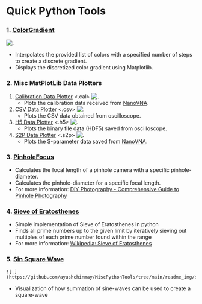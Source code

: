# Quick Python Tools
### 1. [ColorGradient](https://github.com/ayushchinmay/MiscPythonTools/blob/main/ColorGradient/colorGrad.py)
![.](https://github.com/ayushchinmay/MiscPythonTools/tree/main/readme_img/colorGrad_ex1.png)
- Interpolates the provided list of colors with a specified number of steps to create a discrete gradient.
- Displays the discretized color gradient using Matplotlib.

### 2. Misc MatPlotLib Data Plotters
1. [Calibration Data Plotter](https://github.com/ayushchinmay/MiscPythonTools/blob/main/DataPlotters/calPlotter.py) <.cal>
    ![.](https://github.com/ayushchinmay/MiscPythonTools/tree/main/readme_img/calPlot_ex1.png)
    - Plots the calibration data received from [NanoVNA](https://nanovna.com/).
2. [CSV Data Plotter](https://github.com/ayushchinmay/MiscPythonTools/blob/main/DataPlotters/csvDataPlotter.py) <.csv>
    ![.](https://github.com/ayushchinmay/MiscPythonTools/tree/main/readme_img/csvPlot_ex1.png)
    - Plots the CSV data obtained from oscilloscope.
3. [H5 Data Plotter](https://github.com/ayushchinmay/MiscPythonTools/blob/main/DataPlotters/h5DataPlotter.py) <.h5>
    ![.](https://github.com/ayushchinmay/MiscPythonTools/tree/main/readme_img/h5Plot_ex1.png)
    - Plots the binary file data (HDF5) saved from oscilloscope.
4. [S2P Data Plotter](https://github.com/ayushchinmay/MiscPythonTools/blob/main/DataPlotters/s2pDataPlotter.py) <.s2p>
    ![.](https://github.com/ayushchinmay/MiscPythonTools/tree/main/readme_img/s2pPlot_ex1.png)
    - Plots the S-parameter data saved from [NanoVNA](https://nanovna.com/).

### 3. [PinholeFocus](https://github.com/ayushchinmay/MiscPythonTools/blob/main/PinholeFocus.py)
- Calculates the focal length of a pinhole camera with a specific pinhole-diameter.
- Calculates the pinhole-diameter for a specific focal length.
- For more information: [DIY Photography - Comprehensive Guide to Pinhole Photography](https://www.diyphotography.net/the-comprehensive-tech-guide-to-pinhole-photography/)

### 4. [Sieve of Eratosthenes](https://github.com/ayushchinmay/MiscPythonTools/blob/main/Sieve_of_Eratosthenes.py)
- Simple implementation of Sieve of Eratosthenes in python
- Finds all prime numbers up to the given limit by  iteratively sieving out multiples of each prime number found within the range
- For more information: [Wikipedia: Sieve of Eratosthenes](https://en.wikipedia.org/wiki/Sieve_of_Eratosthenes)

### 5. [Sin Square Wave](https://github.com/ayushchinmay/MiscPythonTools/blob/main/sinSquareWave.py)
    ![.](https://github.com/ayushchinmay/MiscPythonTools/tree/main/readme_img/sineWaveSum.gif)
- Visualization of how summation of sine-waves can be used to create a square-wave
